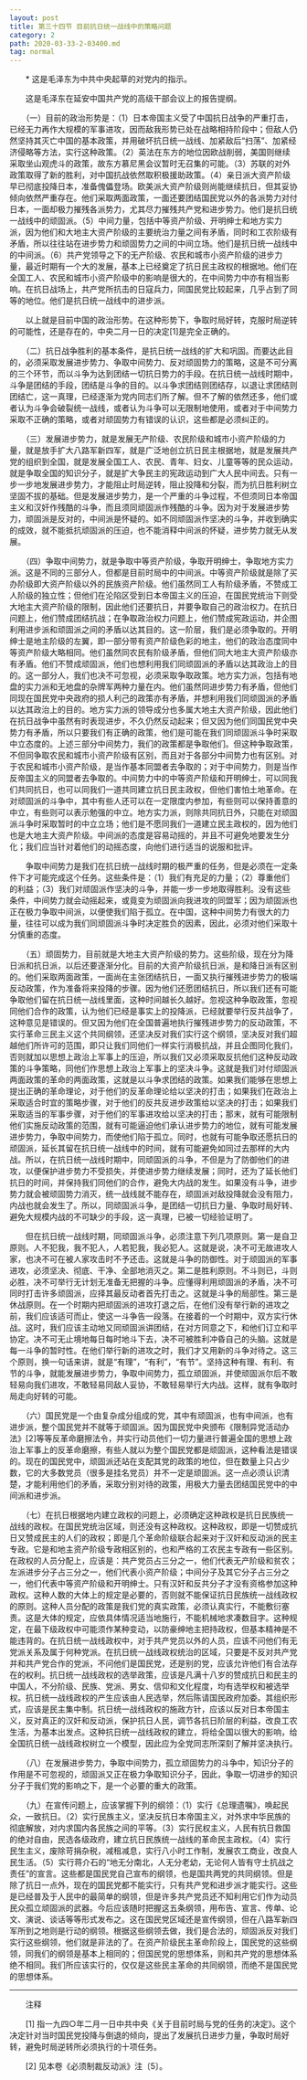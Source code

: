 ```yaml
---
layout: post
title: 第三十四节 目前抗日统一战线中的策略问题
category: 2
path: 2020-03-33-2-03400.md
tag: normal
---
```


　　* 这是毛泽东为中共中央起草的对党内的指示。



　　这是毛泽东在延安中国共产党的高级干部会议上的报告提纲。

　　（一）目前的政治形势是：（1）日本帝国主义受了中国抗日战争的严重打击，已经无力再作大规模的军事进攻，因而敌我形势已处在战略相持阶段中；但敌人仍然坚持其灭亡中国的基本政策，并用破坏抗日统一战线、加紧敌后“扫荡”、加紧经济侵略等方法，实行这种政策。（2）英法在东方的地位因欧战削弱，美国则继续采取坐山观虎斗的政策，故东方慕尼黑会议暂时无召集的可能。（3）苏联的对外政策取得了新的胜利，对中国抗战依然取积极援助政策。（4）亲日派大资产阶级早已彻底投降日本，准备傀儡登场。欧美派大资产阶级则尚能继续抗日，但其妥协倾向依然严重存在。他们采取两面政策，一面还要团结国民党以外的各派势力对付日本，一面却极力摧残各派势力，尤其尽力摧残共产党和进步势力。他们是抗日统一战线中的顽固派。（5）中间力量，包括中等资产阶级、开明绅士和地方实力派，因为他们和大地主大资产阶级的主要统治力量之间有矛盾，同时和工农阶级有矛盾，所以往往站在进步势力和顽固势力之间的中间立场。他们是抗日统一战线中的中间派。（6）共产党领导之下的无产阶级、农民和城市小资产阶级的进步力量，最近时期有一个大的发展，基本上已经奠定了抗日民主政权的根据地。他们在全国工人、农民和城市小资产阶级中的影响是很大的，在中间势力中亦有相当影响。在抗日战场上，共产党所抗击的日寇兵力，同国民党比较起来，几乎占到了同等的地位。他们是抗日统一战线中的进步派。

　　以上就是目前中国的政治形势。在这种形势下，争取时局好转，克服时局逆转的可能性，还是存在的，中央二月一日的决定[1]是完全正确的。

　　（二）抗日战争胜利的基本条件，是抗日统一战线的扩大和巩固。而要达此目的，必须采取发展进步势力、争取中间势力、反对顽固势力的策略，这是不可分离的三个环节，而以斗争为达到团结一切抗日势力的手段。在抗日统一战线时期中，斗争是团结的手段，团结是斗争的目的。以斗争求团结则团结存，以退让求团结则团结亡，这一真理，已经逐渐为党内同志们所了解。但不了解的依然还多，他们或者认为斗争会破裂统一战线，或者认为斗争可以无限制地使用，或者对于中间势力采取不正确的策略，或者对顽固势力有错误的认识，这些都是必须纠正的。

　　（三）发展进步势力，就是发展无产阶级、农民阶级和城市小资产阶级的力量，就是放手扩大八路军新四军，就是广泛地创立抗日民主根据地，就是发展共产党的组织到全国，就是发展全国工人、农民、青年、妇女、儿童等等的民众运动，就是争取全国的知识分子，就是扩大争民主的宪政运动到广大人民中间去。只有一步一步地发展进步势力，才能阻止时局逆转，阻止投降和分裂，而为抗日胜利树立坚固不拔的基础。但是发展进步势力，是一个严重的斗争过程，不但须同日本帝国主义和汉奸作残酷的斗争，而且须同顽固派作残酷的斗争。因为对于发展进步势力，顽固派是反对的，中间派是怀疑的。如不同顽固派作坚决的斗争，并收到确实的成效，就不能抵抗顽固派的压迫，也不能消释中间派的怀疑，进步势力就无从发展。

　　（四）争取中间势力，就是争取中等资产阶级，争取开明绅士，争取地方实力派。这是不同的三部分人，但都是目前时局中的中间派。中等资产阶级就是除了买办阶级即大资产阶级以外的民族资产阶级。他们虽然同工人有阶级矛盾，不赞成工人阶级的独立性；但他们在沦陷区受到日本帝国主义的压迫，在国民党统治下则受大地主大资产阶级的限制，因此他们还要抗日，并要争取自己的政治权力。在抗日问题上，他们赞成团结抗战；在争取政治权力问题上，他们赞成宪政运动，并企图利用进步派和顽固派之间的矛盾以达其目的。这一阶层，我们是必须争取的。开明绅士是地主阶级的左翼，即一部分带有资产阶级色彩的地主，他们的政治态度同中等资产阶级大略相同。他们虽然同农民有阶级矛盾，但他们同大地主大资产阶级亦有矛盾。他们不赞成顽固派，他们也想利用我们同顽固派的矛盾以达其政治上的目的。这一部分人，我们也决不可忽视，必须采取争取政策。地方实力派，包括有地盘的实力派和无地盘的杂牌军两种力量在内。他们虽然同进步势力有矛盾，但他们同现在国民党中央政府的损人利己的政策亦有矛盾，并想利用我们同顽固派的矛盾以达其政治上的目的。地方实力派的领导成分也多属大地主大资产阶级，因此他们在抗日战争中虽然有时表现进步，不久仍然反动起来；但又因为他们同国民党中央势力有矛盾，所以只要我们有正确的政策，他们是可能在我们同顽固派斗争时采取中立态度的。上述三部分中间势力，我们的政策都是争取他们。但这种争取政策，不但同争取农民和城市小资产阶级有区别，而且对于各部分中间势力也有区别。对于农民和城市小资产阶级，是当作基本同盟者去争取的；对于中间势力，则是当作反帝国主义的同盟者去争取的。中间势力中的中等资产阶级和开明绅士，可以同我们共同抗日，也可以同我们一道共同建立抗日民主政权，但他们害怕土地革命。在对顽固派的斗争中，其中有些人还可以在一定限度内参加，有些则可以保持善意的中立，有些则可以表示勉强的中立。地方实力派，则除共同抗日外，只能在对顽固派斗争时采取暂时的中立立场；他们是不愿同我们一道建立民主政权的，因为他们也是大地主大资产阶级。中间派的态度是容易动摇的，并且不可避免地要发生分化；我们应当针对着他们的动摇态度，向他们进行适当的说服和批评。

　　争取中间势力是我们在抗日统一战线时期的极严重的任务，但是必须在一定条件下才可能完成这个任务。这些条件是：（1）我们有充足的力量；（2）尊重他们的利益；（3）我们对顽固派作坚决的斗争，并能一步一步地取得胜利。没有这些条件，中间势力就会动摇起来，或竟变为顽固派向我进攻的同盟军；因为顽固派也正在极力争取中间派，以便使我们陷于孤立。在中国，这种中间势力有很大的力量，往往可以成为我们同顽固派斗争时决定胜负的因素，因此，必须对他们采取十分慎重的态度。

　　（五）顽固势力，目前就是大地主大资产阶级的势力。这些阶级，现在分为降日派和抗日派，以后还要逐渐分化。目前的大资产阶级抗日派，是和降日派有区别的。他们采取两面政策，一面尚在主张团结抗日，一面又执行摧残进步势力的极端反动政策，作为准备将来投降的步骤。因为他们还愿团结抗日，所以我们还有可能争取他们留在抗日统一战线里面，这种时间越长久越好。忽视这种争取政策，忽视同他们合作的政策，认为他们已经是事实上的投降派，已经就要举行反共战争了，这种意见是错误的。但又因为他们在全国普遍地执行摧残进步势力的反动政策，不实行革命三民主义这个共同纲领，还坚决反对我们实行这个纲领，坚决反对我们超越他们所许可的范围，即只让我们同他们一样实行消极抗战，并且企图同化我们，否则就加以思想上政治上军事上的压迫，所以我们又必须采取反抗他们这种反动政策的斗争策略，同他们作思想上政治上军事上的坚决斗争。这就是我们对付顽固派两面政策的革命的两面政策，这就是以斗争求团结的政策。如果我们能够在思想上提出正确的革命理论，对于他们的反革命理论给以坚决的打击；如果我们在政治上采取适合时宜的策略步骤，对于他们的反共反进步政策给以坚决的打击；如果我们采取适当的军事步骤，对于他们的军事进攻给以坚决的打击；那末，就有可能限制他们实施反动政策的范围，就有可能逼迫他们承认进步势力的地位，就有可能发展进步势力，争取中间势力，而使他们陷于孤立。同时，也就有可能争取还愿抗日的顽固派，延长其留在抗日统一战线中的时间，就有可能避免如同过去那样的大内战。所以，在抗日统一战线时期中，同顽固派的斗争，不但是为了防御他们的进攻，以便保护进步势力不受损失，并使进步势力继续发展；同时，还为了延长他们抗日的时间，并保持我们同他们的合作，避免大内战的发生。如果没有斗争，进步势力就会被顽固势力消灭，统一战线就不能存在，顽固派对敌投降就会没有阻力，内战也就会发生了。所以，同顽固派斗争，是团结一切抗日力量、争取时局好转、避免大规模内战的不可缺少的手段，这一真理，已被一切经验证明了。

　　但在抗日统一战线时期，同顽固派斗争，必须注意下列几项原则。第一是自卫原则。人不犯我，我不犯人，人若犯我，我必犯人。这就是说，决不可无故进攻人家，也决不可在被人家攻击时不予还击。这就是斗争的防御性。对于顽固派的军事进攻，必须坚决、彻底、干净、全部地消灭之。第二是胜利原则。不斗则已，斗则必胜，决不可举行无计划无准备无把握的斗争。应懂得利用顽固派的矛盾，决不可同时打击许多顽固派，应择其最反动者首先打击之。这就是斗争的局部性。第三是休战原则。在一个时期内把顽固派的进攻打退之后，在他们没有举行新的进攻之前，我们应该适可而止，使这一斗争告一段落。在接着的一个时期中，双方实行休战。这时，我们应该主动地又同顽固派讲团结，在对方同意之下，和他们订立和平协定。决不可无止境地每日每时地斗下去，决不可被胜利冲昏自己的头脑。这就是每一斗争的暂时性。在他们举行新的进攻之时，我们才又用新的斗争对待之。这三个原则，换一句话来讲，就是“有理”，“有利”，“有节”。坚持这种有理、有利、有节的斗争，就能发展进步势力，争取中间势力，孤立顽固派，并使顽固派尔后不敢轻易向我们进攻，不敢轻易同敌人妥协，不敢轻易举行大内战。这样，就有争取时局走向好转的可能。

　　（六）国民党是一个由复杂成分组成的党，其中有顽固派，也有中间派，也有进步派，整个国民党并不就等于顽固派。因为国民党中央颁布《限制异党活动办法》[2]等等反革命磨擦法令，并实行动员他们一切力量进行普遍全国的思想上政治上军事上的反革命磨擦，有些人就以为整个国民党都是顽固派，这种看法是错误的。现在的国民党中，顽固派还站在支配其党的政策的地位，但在数量上只占少数，它的大多数党员（很多是挂名党员）并不一定是顽固派。这一点必须认识清楚，才能利用他们的矛盾，采取分别对待的政策，用极大力量去团结国民党中的中间派和进步派。

　　（七）在抗日根据地内建立政权的问题上，必须确定这种政权是抗日民族统一战线的政权。在国民党统治区域，则还没有这种政权。这种政权，即是一切赞成抗日又赞成民主的人们的政权；即是几个革命阶级联合起来对于汉奸和反动派的民主专政。它是和地主资产阶级专政相区别的，也和严格的工农民主专政有一些区别。在政权的人员分配上，应该是：共产党员占三分之一，他们代表无产阶级和贫农；左派进步分子占三分之一，他们代表小资产阶级；中间分子及其它分子占三分之一，他们代表中等资产阶级和开明绅士。只有汉奸和反共分子才没有资格参加这种政权。这种人数的大体上的规定是必要的，否则就不能保证抗日民族统一战线政权的原则。这种人员分配的政策是我们党的真实政策，必须认真实行，不能敷衍塞责。这是大体的规定，应依具体情况适当地施行，不能机械地求凑数目字。这种规定，在最下级政权中可能须作某种变动，以防豪绅地主把持政权，但基本精神是不能违背的。在抗日统一战线政权中，对于共产党员以外的人员，应该不问他们有无党派关系及属于何种党派。在抗日统一战线政权统治的区域，只要是不反对共产党并和共产党合作的党派，不问他们是国民党，还是别的党，应该允许他们有合法存在的权利。抗日统一战线政权的选举政策，应该是凡满十八岁的赞成抗日和民主的中国人，不分阶级、民族、党派、男女、信仰和文化程度，均有选举权和被选举权。抗日统一战线政权的产生应该由人民选举，然后陈请国民政府加委。其组织形式，应该是民主集中制。抗日统一战线政权的施政方针，应该以反对日本帝国主义，反对真正的汉奸和反动派，保护抗日人民，调节各抗日阶层的利益，改良工农生活，为基本出发点。这种抗日统一战线政权的建立，将给全国以很大的影响，给全国抗日统一战线政权树立一个模型，因此应为全党同志所深刻了解并坚决执行。

　　（八）在发展进步势力，争取中间势力，孤立顽固势力的斗争中，知识分子的作用是不可忽视的，顽固派又正在极力争取知识分子，因此，争取一切进步的知识分子于我们党的影响之下，是一个必要的重大的政策。

　　（九）在宣传问题上，应该掌握下列的纲领：（1）实行《总理遗嘱》，唤起民众，一致抗日。（2）实行民族主义，坚决反抗日本帝国主义，对外求中华民族的彻底解放，对内求国内各民族之间的平等。（3）实行民权主义，人民有抗日救国的绝对自由，民选各级政府，建立抗日民族统一战线的革命民主政权。（4）实行民生主义，废除苛捐杂税，减租减息，实行八小时工作制，发展农工商业，改良人民生活。（5）实行蒋介石的“地无分南北，人无分老幼，无论何人皆有守土抗战之责任”的宣言。这些都是国民党自己宣布的纲领，也是国共两党的共同纲领。但是除了抗日一点外，现在的国民党都不能实行，只有共产党和进步派才能实行。这些是已经普及于人民中的最简单的纲领，但是许多共产党员还不知利用它们作为动员民众孤立顽固派的武器。今后应该随时把握这五条纲领，用布告、宣言、传单、论文、演说、谈话等等形式发布之。这在国民党区域还是宣传纲领，但在八路军新四军所到之地则是行动的纲领。根据这些纲领去做，我们是合法的，顽固派反对我们实行这些纲领，他们就是非法的了。在资产阶级民主革命阶段上，国民党的这些纲领，同我们的纲领是基本上相同的；但国民党的思想体系，则和共产党的思想体系绝不相同。我们所应该实行的，仅仅是这些民主革命的共同纲领，而绝不是国民党的思想体系。

<hr>

　　注释

　　[1] 指一九四○年二月一日中共中央《关于目前时局与党的任务的决定》。这个决定针对当时国民党投降与倒退的倾向，提出了发展抗日进步力量，争取时局好转，避免时局逆转所必须执行的十项任务。

　　[2] 见本卷《必须制裁反动派》注〔5〕。
